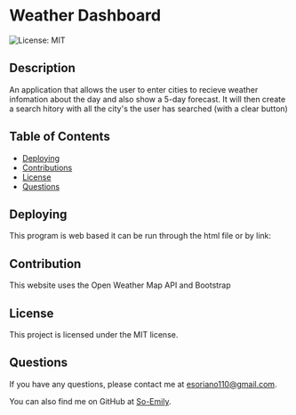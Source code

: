 # Weather Dashboard
![License: MIT](https://img.shields.io/badge/License-MIT-yellow.svg)

## Description
An application that allows the user to enter cities to recieve weather infomation about the day and also show a 5-day forecast. It will then create a search hitory with all the city's the user has searched (with a clear button) 

## Table of Contents
- [Deploying](#deploying)
- [Contributions](#contributions)
- [License](#license)
- [Questions](#questions)

## Deploying
This program is web based it can be run through the html file or by link:

## Contribution
This website uses the Open Weather Map API and Bootstrap

## License
This project is licensed under the MIT license.

## Questions
If you have any questions, please contact me at [esoriano110@gmail.com](mailto:esoriano110@gmail.com). 

You can also find me on GitHub at [So-Emily](https://github.com/So-Emily).
